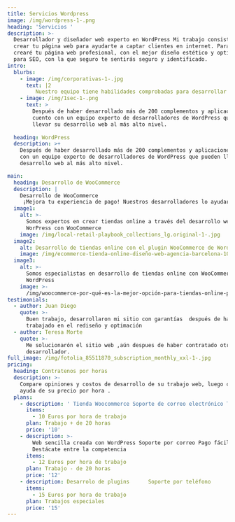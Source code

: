 ```yaml
---
title: Servicios Wordpress
image: /img/wordpress-1-.png
heading: 'Servicios '
description: >-
  Desarrollador y diseñador web experto en WordPress Mi trabajo consiste en
  crear tu página web para ayudarte a captar clientes en internet. Para ello,
  crearé tu página web profesional, con el mejor diseño estético y optimizada
  para SEO, con la que seguro te sentirás seguro y identificado.
intro:
  blurbs:
    - image: /img/corporativas-1-.jpg
      text: |2
         Nuestro equipo tiene habilidades comprobadas para desarrollar y personalizar complementos y aplicaciones de WordPress y sigue estrictamente las pautas de codificación .Contrata expertos de WordPress y disfruta de soluciones de primer nivel.
    - image: /img/1sec-1-.png
      text: >
        Después de haber desarrollado más de 200 complementos y aplicaciones,
        cuento con un equipo experto de desarrolladores de WordPress que pueden
        llevar su desarrollo web al más alto nivel.
         
  heading: WordPress
  description: >+
    Después de haber desarrollado más de 200 complementos y aplicaciones, cuento
    con un equipo experto de desarrolladores de WordPress que pueden llevar su
    desarrollo web al más alto nivel.

main:
  heading: Desarrollo de WooCommerce
  description: |
    Desarrollo de WooCommerce
     ¡Mejora tu experiencia de pago! Nuestros desarrolladores lo ayudarán a construir una plataforma WooCommerce rentable y escalable y personalizar una solución de comercio electrónico
  image1:
    alt: >-
      Somos expertos en crear tiendas online a través del desarrollo web en
      WorPress con WooCommerce
    image: /img/local-retail-playbook_collections_lg.original-1-.jpg
  image2:
    alt: Desarrollo de tiendas online con el plugin WooCommerce de Wordpress
    image: /img/ecommerce-tienda-online-diseño-web-agencia-barcelona-1024x569-1-.jpg
  image3:
    alt: >-
      Somos especialistas en desarrollo de tiendas online con WooCommerce de
      WordPress
    image: >-
      /img/woocommerce-por-qué-es-la-mejor-opción-para-tiendas-online-phase-one-design-agencia-de-marketing-digital-especializada-en-diseño-web-1-.jpg
testimonials:
  - author: Juan Diego
    quote: >-
      Buen trabajo, desarrollaron mi sitio con garantías  después de haber
      trabajado en el rediseño y optimación
  - author: Teresa Morte
    quote: >-
      Me solucionarón el sitio web ,aún despues de haber contratado otro
      desarrollador.
full_image: /img/fotolia_85511870_subscription_monthly_xxl-1-.jpg
pricing:
  heading: Contratenos por horas
  description: >-
    Compare opiniones y costos de desarrollo de su trabajo web, luego contrate
    ayuda de su precio por hora .
  plans:
    - description: ' Tienda Woocommerce Soporte de correo electrónico Trabajos de largo recorrido Fácil de usar y adaptable'
      items:
        - 10 Euros por hora de trabajo
      plan: Trabajo + de 20 horas
      price: '10'
    - description: >-
        Web sencilla creada con WordPress Soporte por correo Pago fácil
        Destácate entre la competencia
      items:
        - 12 Euros por hora de trabajo
      plan: Trabajo - de 20 horas
      price: '12'
    - description: Desarrolo de plugins      Soporte por teléfono
      items:
        - 15 Euros por hora de trabajo
      plan: Trabajos especiales
      price: '15'
---
```


